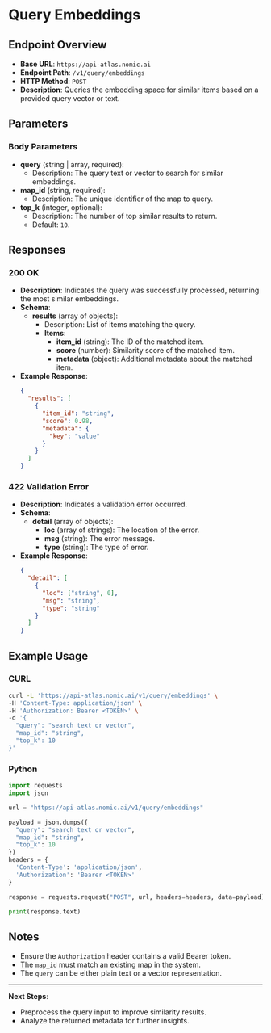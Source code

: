 # Query Embeddings

## Endpoint Overview
- **Base URL**: `https://api-atlas.nomic.ai`
- **Endpoint Path**: `/v1/query/embeddings`
- **HTTP Method**: `POST`
- **Description**: Queries the embedding space for similar items based on a provided query vector or text.

## Parameters
### Body Parameters
- **query** (string | array, required):
  - Description: The query text or vector to search for similar embeddings.
- **map_id** (string, required):
  - Description: The unique identifier of the map to query.
- **top_k** (integer, optional):
  - Description: The number of top similar results to return.
  - Default: `10`.

## Responses
### 200 OK
- **Description**: Indicates the query was successfully processed, returning the most similar embeddings.
- **Schema**:
  - **results** (array of objects):
    - Description: List of items matching the query.
    - **Items**:
      - **item_id** (string): The ID of the matched item.
      - **score** (number): Similarity score of the matched item.
      - **metadata** (object): Additional metadata about the matched item.
- **Example Response**:
  ```json
  {
    "results": [
      {
        "item_id": "string",
        "score": 0.98,
        "metadata": {
          "key": "value"
        }
      }
    ]
  }
  ```

### 422 Validation Error
- **Description**: Indicates a validation error occurred.
- **Schema**:
  - **detail** (array of objects):
    - **loc** (array of strings): The location of the error.
    - **msg** (string): The error message.
    - **type** (string): The type of error.
- **Example Response**:
  ```json
  {
    "detail": [
      {
        "loc": ["string", 0],
        "msg": "string",
        "type": "string"
      }
    ]
  }
  ```

## Example Usage
### CURL
```bash
curl -L 'https://api-atlas.nomic.ai/v1/query/embeddings' \
-H 'Content-Type: application/json' \
-H 'Authorization: Bearer <TOKEN>' \
-d '{
  "query": "search text or vector",
  "map_id": "string",
  "top_k": 10
}'
```

### Python
```python
import requests
import json

url = "https://api-atlas.nomic.ai/v1/query/embeddings"

payload = json.dumps({
  "query": "search text or vector",
  "map_id": "string",
  "top_k": 10
})
headers = {
  'Content-Type': 'application/json',
  'Authorization': 'Bearer <TOKEN>'
}

response = requests.request("POST", url, headers=headers, data=payload)

print(response.text)
```

## Notes
- Ensure the `Authorization` header contains a valid Bearer token.
- The `map_id` must match an existing map in the system.
- The `query` can be either plain text or a vector representation.

---
**Next Steps**:
- Preprocess the query input to improve similarity results.
- Analyze the returned metadata for further insights.